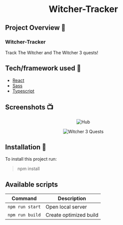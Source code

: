 <h1 align="center">Witcher-Tracker</h1>

## Project Overview :tada:
<h3>Witcher-Tracker</h3> 
Track The Witcher and The Witcher 3 quests!

## Tech/framework used :wrench:
* [React](https://github.com/facebook/react)              
* [Sass](https://github.com/sass/dart-sass)
* [Typescript](https://github.com/microsoft/TypeScript)

## Screenshots :tv:

<p align="center">
    <img src="https://github.com/user-attachments/assets/ac7f86ba-d2a0-49ed-9af4-f9cc6d82bab7" alt="Hub"/>
</p>

<p align="center">
   <img src="https://github.com/LeQu15/Witcher-Tracker/assets/78439105/fd3de2f0-8b0e-462e-a7b8-7f6255adb1d8" alt="Witcher 3 Quests"/>
</p>

## Installation :floppy_disk:
To install this project run:
> npm install
## Available scripts

| Command                   | Description                   |
| ------------------------- | ----------------------------- |
| `npm run start`           | Open local server             |
| `npm run build`           | Create optimized build        |


